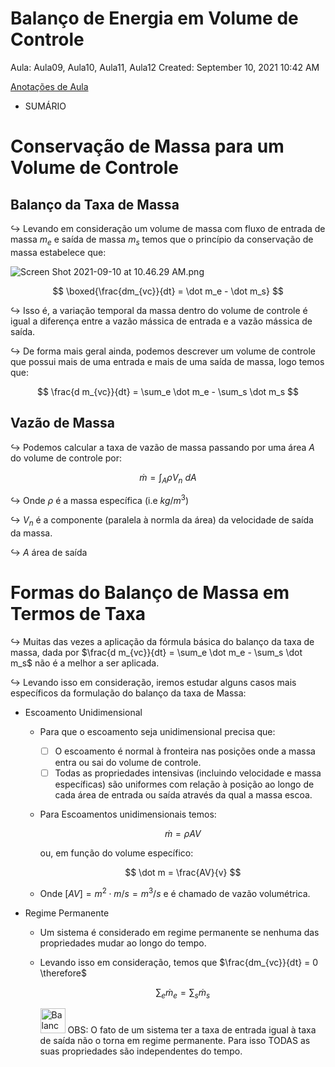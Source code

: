 # Balanço de Energia em Volume de Controle

Aula: Aula09, Aula10, Aula11, Aula12
Created: September 10, 2021 10:42 AM

[Anotações de Aula](Balanc%CC%A7o%20de%20Energia%20em%20Volume%20de%20Controle%20491ef96647b2415e98f4cfe9f6277289/Anotac%CC%A7o%CC%83es%20de%20Aula%204eed14668cd94d0aa2433b123ec65f27.md)

- SUMÁRIO
    
    

# Conservação de Massa para um Volume de Controle

## Balanço da Taxa de Massa

$\hookrightarrow$ Levando em consideração um volume de massa com fluxo de entrada de massa $m_e$ e saída de massa $m_s$ temos que o princípio da conservação de massa estabelece que:

![Screen Shot 2021-09-10 at 10.46.29 AM.png](Balanc%CC%A7o%20de%20Energia%20em%20Volume%20de%20Controle%20491ef96647b2415e98f4cfe9f6277289/Screen_Shot_2021-09-10_at_10.46.29_AM.png)

$$
\boxed{\frac{dm_{vc}}{dt} = \dot m_e - \dot m_s}
$$

$\hookrightarrow$ Isso é, a variação temporal da massa dentro do volume de controle é igual a diferença entre a vazão mássica de entrada e a vazão mássica de saída.

$\hookrightarrow$ De forma mais geral ainda, podemos descrever um volume de controle que possui mais de uma entrada e mais de uma saída de massa, logo temos que:

$$
\frac{d m_{vc}}{dt} = \sum_e \dot m_e - \sum_s \dot m_s
$$

## Vazão de Massa

$\hookrightarrow$ Podemos calcular a taxa de vazão de massa passando por uma área $A$ do volume de controle por:

$$
\dot m  = \int_A \rho V_n \  dA
$$

$\hookrightarrow$ Onde $\rho$  é a massa específica (i.e $kg/m^3$)

$\hookrightarrow$ $V_n$ é a componente (paralela à normla da área) da velocidade de saída da massa.

$\hookrightarrow$ $A$ área de saída

# Formas do Balanço de Massa em Termos de Taxa

$\hookrightarrow$ Muitas das vezes a aplicação da fórmula básica do balanço da taxa de massa, dada por $\frac{d m_{vc}}{dt} = \sum_e \dot m_e - \sum_s \dot m_s$ não é a melhor a ser aplicada. 

$\hookrightarrow$ Levando isso em consideração, iremos estudar alguns casos mais específicos da formulação do balanço da taxa de Massa:

- Escoamento Unidimensional
    - Para que o escoamento seja unidimensional precisa que:
        - [ ]  O escoamento é normal à fronteira nas posições onde a massa entra ou sai do volume de controle.
        - [ ]  Todas as propriedades intensivas (incluindo velocidade e massa específicas) são uniformes com relação à posição ao longo de cada área de entrada ou saída através da qual a massa escoa.
        
    - Para Escoamentos unidimensionais temos:
        
        $$
        \dot m = \rho AV
        $$
        
        ou, em função do volume específico:
        
        $$
        \dot m = \frac{AV}{v}
        $$
        
    - Onde $[AV] = m^2 \cdot m/s = m^3/s$ e é chamado de vazão volumétrica.
- Regime Permanente
    - Um sistema é considerado em regime permanente se nenhuma das propriedades mudar ao longo do tempo.
    - Levando isso em consideração, temos que $\frac{dm_{vc}}{dt} = 0 \therefore$
        
        $$
        \sum_e \dot m_e = \sum_s \dot m_s
        $$
        
        <aside>
        <img src="Balanc%CC%A7o%20de%20Energia%20em%20Volume%20de%20Controle%20491ef96647b2415e98f4cfe9f6277289/Evangelion.gif" alt="Balanc%CC%A7o%20de%20Energia%20em%20Volume%20de%20Controle%20491ef96647b2415e98f4cfe9f6277289/Evangelion.gif" width="40px" /> OBS: O fato de um sistema ter a taxa de entrada igual à taxa de saída não o torna em regime permanente. Para isso TODAS as suas propriedades são independentes do tempo.
        
        </aside>